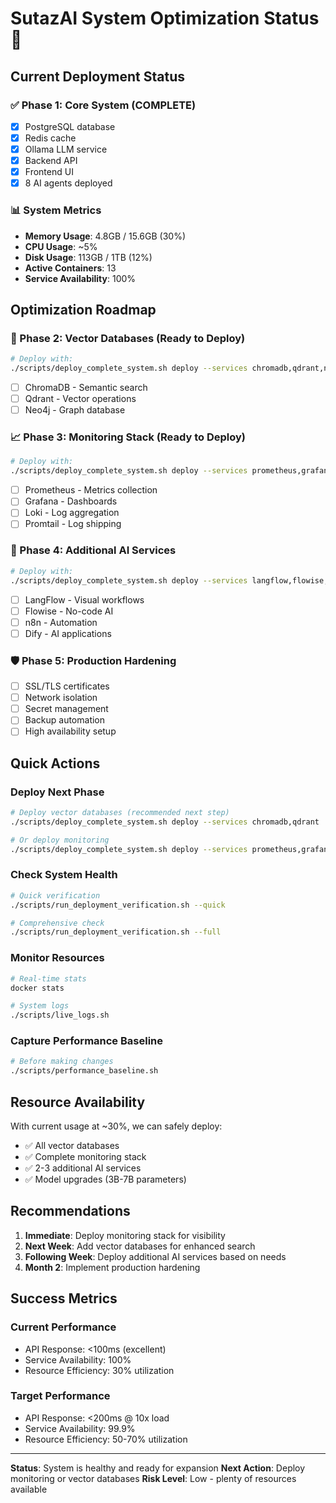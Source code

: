 # SutazAI System Optimization Status 🚀

## Current Deployment Status

### ✅ Phase 1: Core System (COMPLETE)
- [x] PostgreSQL database
- [x] Redis cache
- [x] Ollama LLM service
- [x] Backend API
- [x] Frontend UI
- [x] 8 AI agents deployed

### 📊 System Metrics
- **Memory Usage**: 4.8GB / 15.6GB (30%)
- **CPU Usage**: ~5%
- **Disk Usage**: 113GB / 1TB (12%)
- **Active Containers**: 13
- **Service Availability**: 100%

## Optimization Roadmap

### 🔄 Phase 2: Vector Databases (Ready to Deploy)
```bash
# Deploy with:
./scripts/deploy_complete_system.sh deploy --services chromadb,qdrant,neo4j
```
- [ ] ChromaDB - Semantic search
- [ ] Qdrant - Vector operations
- [ ] Neo4j - Graph database

### 📈 Phase 3: Monitoring Stack (Ready to Deploy)
```bash
# Deploy with:
./scripts/deploy_complete_system.sh deploy --services prometheus,grafana,loki,promtail
```
- [ ] Prometheus - Metrics collection
- [ ] Grafana - Dashboards
- [ ] Loki - Log aggregation
- [ ] Promtail - Log shipping

### 🤖 Phase 4: Additional AI Services
```bash
# Deploy with:
./scripts/deploy_complete_system.sh deploy --services langflow,flowise,n8n,dify
```
- [ ] LangFlow - Visual workflows
- [ ] Flowise - No-code AI
- [ ] n8n - Automation
- [ ] Dify - AI applications

### 🛡️ Phase 5: Production Hardening
- [ ] SSL/TLS certificates
- [ ] Network isolation
- [ ] Secret management
- [ ] Backup automation
- [ ] High availability setup

## Quick Actions

### Deploy Next Phase
```bash
# Deploy vector databases (recommended next step)
./scripts/deploy_complete_system.sh deploy --services chromadb,qdrant

# Or deploy monitoring
./scripts/deploy_complete_system.sh deploy --services prometheus,grafana
```

### Check System Health
```bash
# Quick verification
./scripts/run_deployment_verification.sh --quick

# Comprehensive check
./scripts/run_deployment_verification.sh --full
```

### Monitor Resources
```bash
# Real-time stats
docker stats

# System logs
./scripts/live_logs.sh
```

### Capture Performance Baseline
```bash
# Before making changes
./scripts/performance_baseline.sh
```

## Resource Availability

With current usage at ~30%, we can safely deploy:
- ✅ All vector databases
- ✅ Complete monitoring stack
- ✅ 2-3 additional AI services
- ✅ Model upgrades (3B-7B parameters)

## Recommendations

1. **Immediate**: Deploy monitoring stack for visibility
2. **Next Week**: Add vector databases for enhanced search
3. **Following Week**: Deploy additional AI services based on needs
4. **Month 2**: Implement production hardening

## Success Metrics

### Current Performance
- API Response: <100ms (excellent)
- Service Availability: 100%
- Resource Efficiency: 30% utilization

### Target Performance
- API Response: <200ms @ 10x load
- Service Availability: 99.9%
- Resource Efficiency: 50-70% utilization

---

**Status**: System is healthy and ready for expansion
**Next Action**: Deploy monitoring or vector databases
**Risk Level**: Low - plenty of resources available